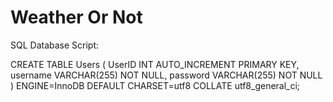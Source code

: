 # Weather Or Not

SQL Database Script:

CREATE TABLE Users (
    UserID INT AUTO_INCREMENT PRIMARY KEY,
    username VARCHAR(255) NOT NULL,
    password VARCHAR(255) NOT NULL
) ENGINE=InnoDB DEFAULT CHARSET=utf8 COLLATE utf8_general_ci;
